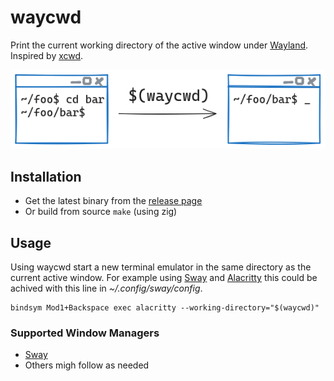 # waycwd

Print the current working directory of the active window under
[Wayland](https://wayland.freedesktop.org/). Inspired by
[xcwd](https://github.com/schischi/xcwd).

![Usage visulization of waycwd](/assets/waycwd.gif)

## Installation
- Get the latest binary from the [release page](release/latest)
- Or build from source ```make``` (using zig)

## Usage
Using waycwd start a new terminal emulator in the same directory as the current
active window. For example using [Sway](https://swaywm.org/) and
[Alacritty](https://alacritty.org/) this could be achived with this line in
*~/.config/sway/config*.
```sway
bindsym Mod1+Backspace exec alacritty --working-directory="$(waycwd)"
```

### Supported Window Managers

- [Sway](https://swaywm.org/)
- Others migh follow as needed
